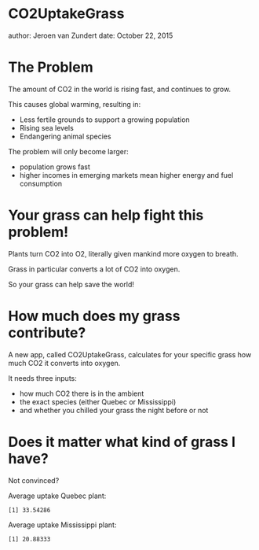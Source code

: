 CO2UptakeGrass
========================================================
author: Jeroen van Zundert
date: October 22, 2015

The Problem
========================================================

The amount of CO2 in the world is rising fast, and continues to grow.

This causes global warming, resulting in:
- Less fertile grounds to support a growing population
- Rising sea levels
- Endangering animal species

The problem will only become larger:
- population grows fast
- higher incomes in emerging markets mean higher energy and fuel consumption

Your grass can help fight this problem!
========================================================

Plants turn CO2 into O2, literally given mankind more oxygen to breath.

Grass in particular converts a lot of CO2 into oxygen.

So your grass can help save the world!

How much does my grass contribute?
========================================================

A new app, called CO2UptakeGrass, calculates for your specific grass how much CO2 it converts into oxygen.

It needs three inputs:
- how much CO2 there is in the ambient
- the exact species (either Quebec or Mississippi)
- and whether you chilled your grass the night before or not

Does it matter what kind of grass I have?
=========================================================
Not convinced?

Average uptake Quebec plant:

```
[1] 33.54286
```

Average uptake Mississippi plant:

```
[1] 20.88333
```


